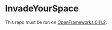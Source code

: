 # InvadeYourSpace
This repo must be run on [OpenFrameworks 0.11.2](https://openframeworks.cc/download/).
